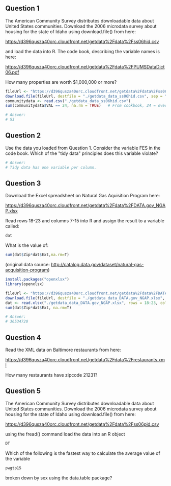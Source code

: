 ## Question 1
The American Community Survey distributes downloadable data about United States communities. Download the 2006 microdata survey about housing for the state of Idaho using download.file() from here: 

https://d396qusza40orc.cloudfront.net/getdata%2Fdata%2Fss06hid.csv

and load the data into R. The code book, describing the variable names is here:

https://d396qusza40orc.cloudfront.net/getdata%2Fdata%2FPUMSDataDict06.pdf 

How many properties are worth $1,000,000 or more?

```R
fileUrl <- "https://d396qusza40orc.cloudfront.net/getdata%2Fdata%2Fss06hid.csv"
download.file(fileUrl, destfile = "./getdata_data_ss06hid.csv", sep = ",", method = "curl")
communitydata <- read.csv("./getdata_data_ss06hid.csv")
sum(communitydata$VAL == 24, na.rm = TRUE)   # From cookbook, 24 = over $1,000,000

# Answer: 
# 53

```


## Question 2
Use the data you loaded from Question 1. Consider the variable FES in the code book. Which of the "tidy data" principles does this variable violate? 

```R
# Answer: 
# Tidy data has one variable per column. 
```

## Question 3
Download the Excel spreadsheet on Natural Gas Aquisition Program here: 

 https://d396qusza40orc.cloudfront.net/getdata%2Fdata%2FDATA.gov_NGAP.xlsx 

Read rows 18-23 and columns 7-15 into R and assign the result to a variable called:

```R
dat
```
What is the value of:
```R
sum(dat$Zip*dat$Ext,na.rm=T)
```
(original data source: http://catalog.data.gov/dataset/natural-gas-acquisition-program)

```R
install.packages("openxlsx")
library(openxlsx)

fileUrl <- "https://d396qusza40orc.cloudfront.net/getdata%2Fdata%2FDATA.gov_NGAP.xlsx"
download.file(fileUrl, destfile = "./getdata_data_DATA.gov_NGAP.xlsx", method = "curl")
dat <- read.xlsx("./getdata_data_DATA.gov_NGAP.xlsx", rows = 18:23, cols = 7:15)
sum(dat$Zip*dat$Ext, na.rm=T)

# Answer: 
# 36534720

```



## Question 4
Read the XML data on Baltimore restaurants from here:

https://d396qusza40orc.cloudfront.net/getdata%2Fdata%2Frestaurants.xml 

How many restaurants have zipcode 21231? 

## Question 5
The American Community Survey distributes downloadable data about United States communities. Download the 2006 microdata survey about housing for the state of Idaho using download.file() from here: 

https://d396qusza40orc.cloudfront.net/getdata%2Fdata%2Fss06pid.csv

using the fread() command load the data into an R object

```R
DT
```
Which of the following is the fastest way to calculate the average value of the variable
```R
pwgtp15
```
broken down by sex using the data.table package?
